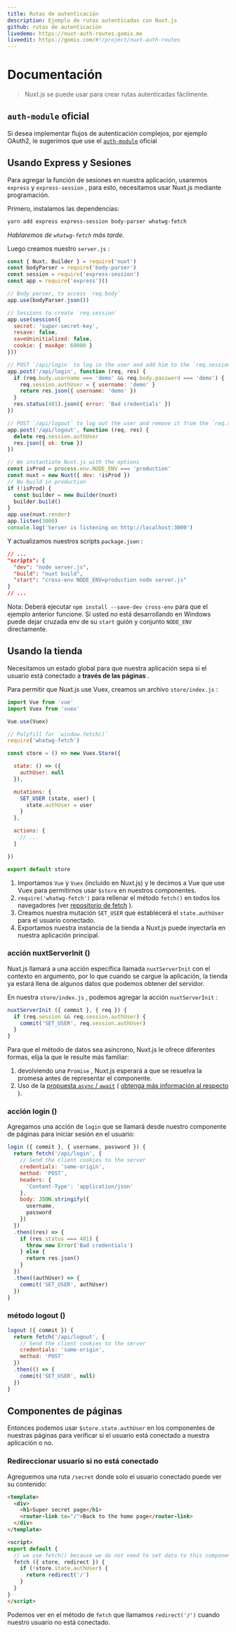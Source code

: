```yaml
---
title: Rutas de autenticación
description: Ejemplo de rutas autenticadas con Nuxt.js
github: rutas de autenticación
livedemo: https://nuxt-auth-routes.gomix.me
liveedit: https://gomix.com/#!/project/nuxt-auth-routes
---
```


# Documentación

> Nuxt.js se puede usar para crear rutas autenticadas fácilmente.

## `auth-module` oficial

Si desea implementar flujos de autenticación complejos, por ejemplo OAuth2, le sugerimos que use el [`auth-module`](https://github.com/nuxt-community/auth-module) oficial

## Usando Express y Sesiones

Para agregar la función de sesiones en nuestra aplicación, usaremos `express` y `express-session` , para esto, necesitamos usar Nuxt.js mediante programación.

Primero, instalamos las dependencias:

```bash
yarn add express express-session body-parser whatwg-fetch
```

*Hablaremos de `whatwg-fetch` más tarde.*

Luego creamos nuestro `server.js` :

```js
const { Nuxt, Builder } = require('nuxt')
const bodyParser = require('body-parser')
const session = require('express-session')
const app = require('express')()

// Body parser, to access `req.body`
app.use(bodyParser.json())

// Sessions to create `req.session`
app.use(session({
  secret: 'super-secret-key',
  resave: false,
  saveUninitialized: false,
  cookie: { maxAge: 60000 }
}))

// POST `/api/login` to log in the user and add him to the `req.session.authUser`
app.post('/api/login', function (req, res) {
  if (req.body.username === 'demo' && req.body.password === 'demo') {
    req.session.authUser = { username: 'demo' }
    return res.json({ username: 'demo' })
  }
  res.status(401).json({ error: 'Bad credentials' })
})

// POST `/api/logout` to log out the user and remove it from the `req.session`
app.post('/api/logout', function (req, res) {
  delete req.session.authUser
  res.json({ ok: true })
})

// We instantiate Nuxt.js with the options
const isProd = process.env.NODE_ENV === 'production'
const nuxt = new Nuxt({ dev: !isProd })
// No build in production
if (!isProd) {
  const builder = new Builder(nuxt)
  builder.build()
}
app.use(nuxt.render)
app.listen(3000)
console.log('Server is listening on http://localhost:3000')
```

Y actualizamos nuestros scripts `package.json` :

```json
// ...
"scripts": {
  "dev": "node server.js",
  "build": "nuxt build",
  "start": "cross-env NODE_ENV=production node server.js"
}
// ...
```

Nota: Deberá ejecutar `npm install --save-dev cross-env` para que el ejemplo anterior funcione. Si usted *no* está desarrollando en Windows puede dejar cruzada env de su `start` guión y conjunto `NODE_ENV` directamente.

## Usando la tienda

Necesitamos un estado global para que nuestra aplicación sepa si el usuario está conectado a **través de las páginas** .

Para permitir que Nuxt.js use Vuex, creamos un archivo `store/index.js` :

```js
import Vue from 'vue'
import Vuex from 'vuex'

Vue.use(Vuex)

// Polyfill for `window.fetch()`
require('whatwg-fetch')

const store = () => new Vuex.Store({

  state: () => ({
    authUser: null
  }),

  mutations: {
    SET_USER (state, user) {
      state.authUser = user
    }
  },

  actions: {
    // ...
  }

})

export default store
```

1. Importamos `Vue` y `Vuex` (incluido en Nuxt.js) y le decimos a Vue que use Vuex para permitirnos usar `$store` en nuestros componentes.
2. `require('whatwg-fetch')` para rellenar el método `fetch()` en todos los navegadores (ver [repositorio de fetch](https://github.com/github/fetch) ).
3. Creamos nuestra mutación `SET_USER` que establecerá el `state.authUser` para el usuario conectado.
4. Exportamos nuestra instancia de la tienda a Nuxt.js puede inyectarla en nuestra aplicación principal.

### acción nuxtServerInit ()

Nuxt.js llamará a una acción específica llamada `nuxtServerInit` con el contexto en argumento, por lo que cuando se cargue la aplicación, la tienda ya estará llena de algunos datos que podemos obtener del servidor.

En nuestra `store/index.js` , podemos agregar la acción `nuxtServerInit` :

```js
nuxtServerInit ({ commit }, { req }) {
  if (req.session && req.session.authUser) {
    commit('SET_USER', req.session.authUser)
  }
}
```

Para que el método de datos sea asíncrono, Nuxt.js le ofrece diferentes formas, elija la que le resulte más familiar:

1. devolviendo una `Promise` , Nuxt.js esperará a que se resuelva la promesa antes de representar el componente.
2. Uso de la [propuesta `async` / `await`](https://github.com/lukehoban/ecmascript-asyncawait) ( [obtenga más información al respecto](https://zeit.co/blog/async-and-await) ).

### acción login ()

Agregamos una acción de `login` que se llamará desde nuestro componente de páginas para iniciar sesión en el usuario:

```js
login ({ commit }, { username, password }) {
  return fetch('/api/login', {
    // Send the client cookies to the server
    credentials: 'same-origin',
    method: 'POST',
    headers: {
      'Content-Type': 'application/json'
    },
    body: JSON.stringify({
      username,
      password
    })
  })
  .then((res) => {
    if (res.status === 401) {
      throw new Error('Bad credentials')
    } else {
      return res.json()
    }
  })
  .then((authUser) => {
    commit('SET_USER', authUser)
  })
}
```

### método logout ()

```js
logout ({ commit }) {
  return fetch('/api/logout', {
    // Send the client cookies to the server
    credentials: 'same-origin',
    method: 'POST'
  })
  .then(() => {
    commit('SET_USER', null)
  })
}
```

## Componentes de páginas

Entonces podemos usar `$store.state.authUser` en los componentes de nuestras páginas para verificar si el usuario está conectado a nuestra aplicación o no.

### Redireccionar usuario si no está conectado

Agreguemos una ruta `/secret` donde solo el usuario conectado puede ver su contenido:

```html
<template>
  <div>
    <h1>Super secret page</h1>
    <router-link to="/">Back to the home page</router-link>
  </div>
</template>

<script>
export default {
  // we use fetch() because we do not need to set data to this component
  fetch ({ store, redirect }) {
    if (!store.state.authUser) {
      return redirect('/')
    }
  }
}
</script>
```

Podemos ver en el método de `fetch` que llamamos `redirect('/')` cuando nuestro usuario no está conectado.
